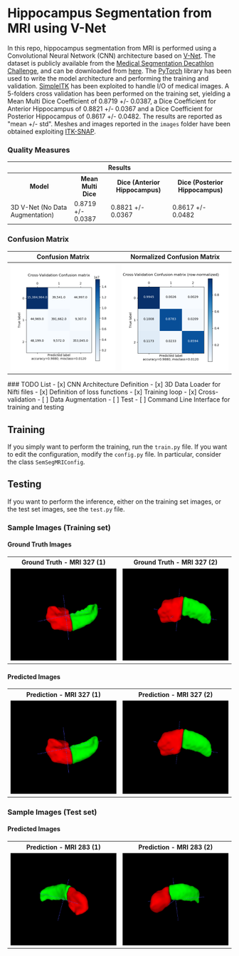 # Hippocampus Segmentation from MRI using V-Net
In this repo, hippocampus segmentation from MRI is performed 
using a Convolutional Neural Network (CNN) architecture based on
[V-Net](https://arxiv.org/abs/1606.04797).
The dataset is publicly available from the 
[Medical Segmentation Decathlon Challenge](http://medicaldecathlon.com/),
and can be downloaded from 
[here](https://drive.google.com/drive/folders/1HqEgzS8BV2c7xYNrZdEAnrHk7osJJ--2).
The [PyTorch](https://pytorch.org/) library has been used to write the model architecture 
and performing the training and validation. [SimpleITK](https://simpleitk.org/) 
has been exploited to handle I/O of medical images.
A 5-folders cross validation has been performed on the training set, yielding a 
Mean Multi Dice Coefficient of 0.8719 +/- 0.0387, a Dice Coefficient for 
Anterior Hippocampus of 0.8821 +/- 0.0367 and a Dice Coefficient for 
Posterior Hippocampus of 0.8617 +/- 0.0482.
The results are reported as "mean +/- std". 
Meshes and images reported in the ```images``` folder have been obtained exploiting 
[ITK-SNAP](http://www.itksnap.org/).

### Quality Measures
<table>
<tr>
<th colspan="4">Results</th>
</tr>
<tr>
<th> Model </th>
<th> Mean Multi Dice </th>
<th> Dice (Anterior  Hippocampus) </th>
<th> Dice (Posterior Hippocampus) </th>
</tr>
<tr>
<td>3D V-Net (No Data Augmentation)</td>
<td>0.8719 +/- 0.0387</td>
<td>0.8821 +/- 0.0367</td>
<td>0.8617 +/- 0.0482</td>
</tr>
</table>

### Confusion Matrix
<table>
<tr>
<th>Confusion Matrix</th>
<th>Normalized Confusion Matrix</th>
</tr>
<tr>
<th>
<img src="images/conf_matrix.png" alt="Confusion Matrix (Cross-validation)" width="400"/>
</th>
<th>
<img src="images/conf_matrix_normalized_row.png" alt="Normalized Confusion Matrix (Cross-validation)" width="400"/>
</th>
<tr>
</table>
### TODO List
- [x] CNN Architecture Definition
- [x] 3D Data Loader for Nifti files
- [x] Definition of loss functions
- [x] Training loop
- [x] Cross-validation
- [ ] Data Augmentation
- [ ] Test
- [ ] Command Line Interface for training and testing 

## Training
If you simply want to perform the training, run the ```train.py``` file.
If you want to edit the configuration, modify the ```config.py``` file.
In particular, consider the class ```SemSegMRIConfig```.

## Testing
If you want to perform the inference, either on the training set images, or the
test set images, see the ```test.py``` file.

### Sample Images (Training set)
#### Ground Truth Images
<table>
<tr>
<th>Ground Truth - MRI 327 (1)</th>
<th>Ground Truth - MRI 327 (2)</th>
</tr>
<tr>
<td><img src="images/327_gt_01.png" alt="Ground Truth - MRI 327 (1)" width="250"/></td>
<td><img src="images/327_gt_02.png" alt="Ground Truth - MRI 327 (2)" width="250"/></td>
</tr>
</table>

#### Predicted Images
<table>
<tr>
<th>Prediction   - MRI 327 (1)</th>
<th>Prediction   - MRI 327 (2)</th>
</tr>
<tr>
<td><img src="images/327_pred_01.png" alt="Prediction   - MRI 327 (1)" width="250"/></td>
<td><img src="images/327_pred_02.png" alt="Prediction   - MRI 327 (2)" width="250"/></td>
</tr>
</table>

### Sample Images (Test set)
#### Predicted Images
<table>
<tr>
<th>Prediction   - MRI 283 (1)</th>
<th>Prediction   - MRI 283 (2)</th>
</tr>
<tr>
<td><img src="images/283_pred_01.png" alt="Prediction   - MRI 283 (1)" width="250"/></td>
<td><img src="images/283_pred_02.png" alt="Prediction   - MRI 283 (2)" width="250"/></td>
</tr>
</table>